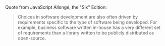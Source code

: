 Quote from JavaScript Allongé, the "Six" Edition:
> Choices in software development are also often driven by requirements specific to the type of software being developed. For example, business software written in-house has a very different set of requirements than a library written to be publicly distributed as open-source.
